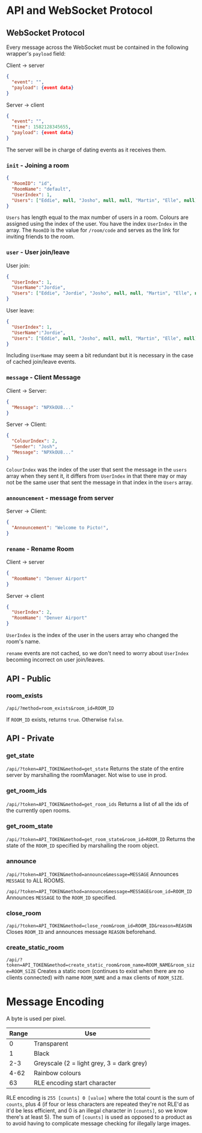 # API and WebSocket Protocol



## WebSocket Protocol

Every message across the WebSocket must be contained in the following wrapper's `payload` field:

Client -> server

```JSON
{
  "event": "",
  "payload": {event data}
}
```

Server ​​-> client

```json
{
  "event": "",
  "time": 1582128345655,
  "payload": {event data}
}
```

The server will be in charge of dating events as it receives them.



### `init` - Joining a room

```JSON
{
  "RoomID": "id",
  "RoomName": "default",
  "UserIndex": 1,
  "Users": ["Eddie", null, "Josho", null, null, "Martin", "Elle", null],
}
```
`Users` has length equal to the max number of users in a room. Colours are assigned using the index of the user. You have the index `UserIndex` in the array. The `RoomID` is the value for `/room/code` and serves as the link for inviting friends to the room.



### `user` - User join/leave

User join:
```JSON
{
  "UserIndex": 1,
  "UserName":"Jordie",
  "Users": ["Eddie", "Jordie", "Josho", null, null, "Martin", "Elle", null],
}
```

User leave:
```JSON
{
  "UserIndex": 1,
  "UserName":"Jordie",
  "Users": ["Eddie", null, "Josho", null, null, "Martin", "Elle", null],
}
```

Including `UserName` may seem a bit redundant but it is necessary in the case of cached join/leave events. 

### `message` - Client Message

Client -> Server:

```JSON
{
  "Message": "NPXkOU8..."
}
```

Server -> Client:

```JSON
{
  "ColourIndex": 2,
  "Sender": "Josh",
  "Message": "NPXkOU8..."
}
```

`ColourIndex` was the index of the user that sent the message in the `users` array when they sent it, it differs from `UserIndex` in that there may or may not be the same user that sent the message in that index in the `Users` array. 



### `announcement` - message from server

Server -> Client:
```JSON
{
  "Announcement": "Welcome to Picto!",
}
```



### `rename` - Rename Room

Client -> server
```JSON
{
  "RoomName": "Denver Airport"
}
```
Server -> client

```json
{
  "UserIndex": 2,
  "RoomName": "Denver Airport"
}
```

`UserIndex` is the index of the user in the users array who changed the room's name.

`rename` events are not cached, so we don't need to worry about `UserIndex` becoming incorrect on user join/leaves.



## API - Public

### room_exists

`/api/?method=room_exists&room_id=ROOM_ID`

If `ROOM_ID` exists, returns `true`. Otherwise `false`.



## API - Private

### get_state

`/api/?token=API_TOKEN&method=get_state`
Returns the state of the entire server by marshalling the roomManager. Not wise to use in prod.

### get_room_ids

`/api/?token=API_TOKEN&method=get_room_ids`
Returns a list of all the ids of the currently open rooms.

### get_room_state

`/api/?token=API_TOKEN&method=get_room_state&room_id=ROOM_ID`
Returns the state of the `ROOM_ID` specified by marshalling the room object.

### announce

`/api/?token=API_TOKEN&method=announce&message=MESSAGE`
Announces `MESSAGE` to ALL ROOMS.

`/api/?token=API_TOKEN&method=announce&message=MESSAGE&room_id=ROOM_ID`
Announces `MESSAGE` to the `ROOM_ID` specified.

### close_room

`/api/?token=API_TOKEN&method=close_room&room_id=ROOM_ID&reason=REASON`
Closes `ROOM_ID` and announces message `REASON` beforehand.

### create_static_room

`/api/?token=API_TOKEN&method=create_static_room&room_name=ROOM_NAME&room_size=ROOM_SIZE`
Creates a static room (continues to exist when there are no clients connected) with name `ROOM_NAME` and a max clients of `ROOM_SIZE`.



# Message Encoding

A byte is used per pixel.

| Range | Use                                       |
| ----- | ----------------------------------------- |
| 0     | Transparent                               |
| 1     | Black                                     |
| 2-3   | Greyscale (2 = light grey, 3 = dark grey) |
| 4-62  | Rainbow colours                           |
| 63    | RLE encoding start character              |

RLE encoding is `255 [counts] 0 [value]` where the total count is the sum of `counts`, plus 4 (if four or less characters are repeated they're not RLE'd as it'd be less efficient, and 0 is an illegal character in `[counts]`, so we know there's at least 5). The sum of `[counts]` is used as opposed to a product as to avoid having to complicate message checking for illegally large images.